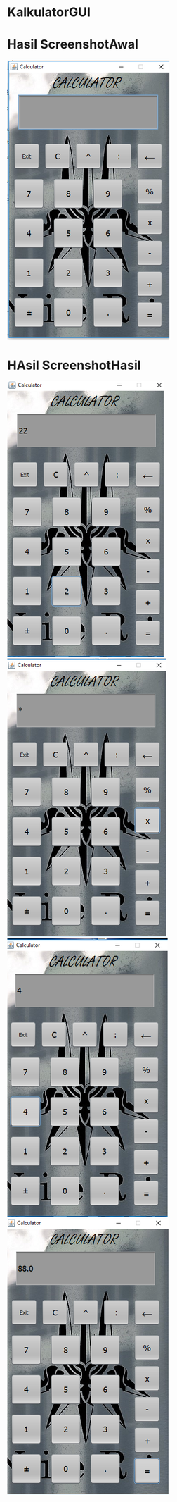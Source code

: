 # KalkulatorGUI
# Hasil ScreenshotAwal
![alt text](https://github.com/SultanSahara/KalkulatorGUI/blob/master/Screenshot%20(28).png)
# HAsil ScreenshotHasil
![alt text](https://github.com/SultanSahara/KalkulatorGUI/blob/master/1.png)
![alt text](https://github.com/SultanSahara/KalkulatorGUI/blob/master/2.png)
![alt text](https://github.com/SultanSahara/KalkulatorGUI/blob/master/3.png)
![alt text](https://github.com/SultanSahara/KalkulatorGUI/blob/master/4.png)
